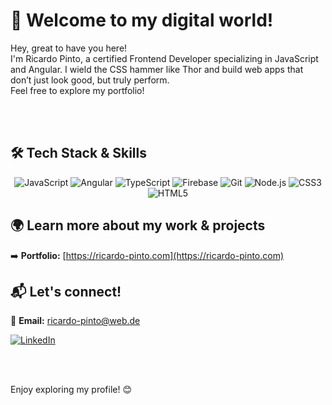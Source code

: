 # 👋 Welcome to my digital world!

Hey, great to have you here!  
I'm Ricardo Pinto, a certified Frontend Developer specializing in JavaScript and Angular. I wield the CSS hammer like Thor and build web apps that don’t just look good, but truly perform.  
Feel free to explore my portfolio!

<br><br>

## 🛠️ Tech Stack & Skills  
<p align="center">
  <img src="https://img.icons8.com/color/48/000000/javascript.png" alt="JavaScript" />
  <img src="https://img.icons8.com/color/48/000000/angularjs.png" alt="Angular" />
  <img src="https://img.icons8.com/color/48/000000/typescript.png" alt="TypeScript" />
  <img src="https://img.icons8.com/color/48/000000/firebase.png" alt="Firebase" />
  <img src="https://img.icons8.com/color/48/000000/git.png" alt="Git" />
  <img src="https://img.icons8.com/color/48/000000/nodejs.png" alt="Node.js" />
  <img src="https://img.icons8.com/color/48/000000/css3.png" alt="CSS3" />
  <img src="https://img.icons8.com/color/48/000000/html-5.png" alt="HTML5" />
</p>

## 🌍 Learn more about my work & projects  
➡️ **Portfolio:** [https://ricardo-pinto.com](https://ricardo-pinto.com)  

## 📬 Let's connect!  
📧 **Email:** ricardo-pinto@web.de

[![LinkedIn](https://img.icons8.com/color/48/000000/linkedin.png)](https://www.linkedin.com/in/ricardo-pinto-developer)

<br><br>

Enjoy exploring my profile! 😊
